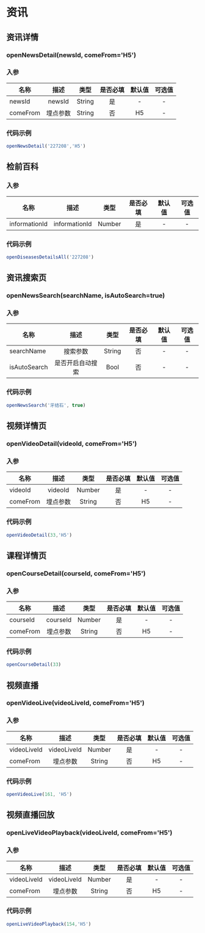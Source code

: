 # 资讯

## 资讯详情

### openNewsDetail(newsId, comeFrom='H5')
### 入参

| 名称     |                描述                |   类型   | 是否必填 | 默认值 | 可选值 |
| --------| :--------------------------------: | :------: | :------: | :----: | :------: |
| newsId     |     newsId                     |  String  |    是    |  -    |    -   |
| comeFrom     |     埋点参数                    |  String  |    否    |   H5    |    -   |


### 代码示例

```js
openNewsDetail('227208','H5')
``` 

## 检前百科

### 入参

| 名称     |                描述                |   类型   | 是否必填 | 默认值 | 可选值 |
| --------| :--------------------------------: | :------: | :------: | :----: | :------: |
|   informationId     |          informationId         |   Number  |     是    |  -    |    -   |


### 代码示例
```js
openDiseasesDetailsAll('227208')
```


## 资讯搜索页
### openNewsSearch(searchName, isAutoSearch=true)
### 入参

| 名称     |                描述                |   类型   | 是否必填 | 默认值 | 可选值 |
| --------| :--------------------------------: | :------: | :------: | :----: | :------: |
| searchName       |     搜索参数                  |  String  |    否    |   -    |    -   |
| isAutoSearch     |     是否开启自动搜索           |  Bool  |    否    |  -    |    -   |


### 代码示例

```js
openNewsSearch('牙结石', true)
``` 

## 视频详情页
### openVideoDetail(videoId, comeFrom='H5')
### 入参

| 名称     |                描述                |   类型   | 是否必填 | 默认值 | 可选值 |
| --------| :--------------------------------: | :------: | :------: | :----: | :------: |
| videoId     |     videoId           |  Number  |    是    |  -    |    -   |
| comeFrom     |     埋点参数                    |  String  |    否    |   H5    |    -   |


### 代码示例

```js
openVideoDetail(33,'H5')
``` 

## 课程详情页
### openCourseDetail(courseId, comeFrom='H5')
### 入参

| 名称     |                描述                |   类型   | 是否必填 | 默认值 | 可选值 |
| --------| :--------------------------------: | :------: | :------: | :----: | :------: |
| courseId     |     courseId           |  Number  |    是    |  -    |    -   |
| comeFrom     |     埋点参数                    |  String  |    否    |   H5    |    -   |


### 代码示例

```js
openCourseDetail(33)
``` 


## 视频直播
### openVideoLive(videoLiveId, comeFrom='H5')
### 入参

| 名称     |                描述                |   类型   | 是否必填 | 默认值 | 可选值 |
| --------| :--------------------------------: | :------: | :------: | :----: | :------: |
| videoLiveId     |     videoLiveId           |  Number  |    是    |  -    |    -   |
| comeFrom     |     埋点参数                    |  String  |    否    |   H5    |    -   |


### 代码示例

```js
openVideoLive(161, 'H5')
``` 

## 视频直播回放
### openLiveVideoPlayback(videoLiveId, comeFrom='H5')
### 入参

| 名称     |                描述                |   类型   | 是否必填 | 默认值 | 可选值 |
| --------| :--------------------------------: | :------: | :------: | :----: | :------: |
| videoLiveId     |     videoLiveId           |  Number  |    是    |  -    |    -   |
| comeFrom     |     埋点参数                    |  String  |    否    |   H5    |    -   |



### 代码示例

```js
openLiveVideoPlayback(154,'H5')
```